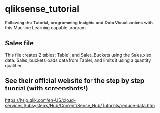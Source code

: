 # qliksense_tutorial
Following the Tutorial, programming Insights and Data Visualizations with this Machine Learning capable program

## Sales file
This file creates 2 tables: Table1, and Sales_Buckets using the Sales.xlsx data. Sales_buckets loads data from Table1, and limits it using a quantity qualifier. 

## See their official website for the step by step tuorial (with screenshots!)

https://help.qlik.com/en-US/cloud-services/Subsystems/Hub/Content/Sense_Hub/Tutorials/reduce-data.htm
